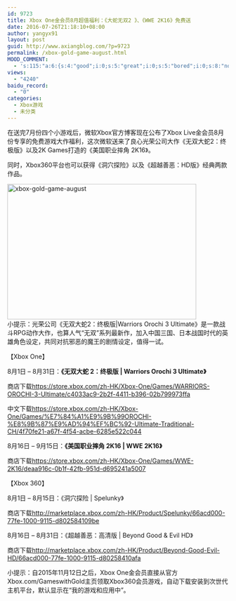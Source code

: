 ```yaml
---
id: 9723
title: Xbox One金会员8月超值福利：《大蛇无双2 》、《WWE 2K16》免费送
date: 2016-07-26T21:18:10+08:00
author: yangyx91
layout: post
guid: http://www.axiangblog.com/?p=9723
permalink: /xbox-gold-game-august.html
MOOD_COMMENT:
  - 's:115:"a:6:{s:4:"good";i:0;s:5:"great";i:0;s:5:"bored";i:0;s:8:"nonsense";i:0;s:13:"notunderstand";i:0;s:7:"passing";i:0;}";'
views:
  - "4240"
baidu_record:
  - "0"
categories:
  - Xbox游戏
  - 未分类
---
```

在送完7月份四个小游戏后，微软Xbox官方博客现在公布了Xbox Live金会员8月份专享的免费游戏大作福利，这次微软送来了良心光荣公司大作《无双大蛇2：终极版》以及2K Games打造的《美国职业摔角 2K16》。

同时，Xbox360平台也可以获得《洞穴探险》以及《超越善恶：HD版》经典两款作品。

<a href="http://www.axiangblog.com/xbox-gold-game-august.html/xbox-gold-game-august" rel="attachment wp-att-9724" target="_blank"  rel="nofollow" ><img loading="lazy" class="aligncenter size-full wp-image-9724" src="http://www.axiangblog.com/wp-content/uploads/2016/07/xbox-gold-game-august.jpg" alt="xbox-gold-game-august" width="430" height="309" /></a>  
小提示：光荣公司《无双大蛇2：终极版|Warriors Orochi 3 Ultimate》是一款战斗RPG动作大作，也算人气“无双”系列最新作，加入中国三国、日本战国时代的英雄角色设定，共同对抗邪恶的魔王的剧情设定，值得一试。

【Xbox One】

8月1日 &#8211; 8月31日：**《无双大蛇 2：终极版 | Warriors Orochi 3 Ultimate》**

商店下载<a href="https://store.xbox.com/zh-HK/Xbox-One/Games/WARRIORS-OROCHI-3-Ultimate/c4033ac9-2b2f-4411-b396-02b799973ffa" target="_blank"  rel="nofollow" >https://store.xbox.com/zh-HK/Xbox-One/Games/WARRIORS-OROCHI-3-Ultimate/c4033ac9-2b2f-4411-b396-02b799973ffa</a>

中文下载<a href="https://store.xbox.com/zh-HK/Xbox-One/Games/%E7%84%A1%E9%9B%99OROCHI-%E8%9B%87%E9%AD%94%EF%BC%92-Ultimate-Traditional-CH/4f70fe21-a67f-4f54-acbe-6285e522c044" target="_blank"  rel="nofollow" >https://store.xbox.com/zh-HK/Xbox-One/Games/%E7%84%A1%E9%9B%99OROCHI-%E8%9B%87%E9%AD%94%EF%BC%92-Ultimate-Traditional-CH/4f70fe21-a67f-4f54-acbe-6285e522c044</a>

8月16日 &#8211; 9月15日：**《美国职业摔角 2K16 | WWE 2K16》**

商店下载<a href="https://store.xbox.com/zh-HK/Xbox-One/Games/WWE-2K16/deaa916c-0b1f-42fb-951d-d695241a5007" target="_blank"  rel="nofollow" >https://store.xbox.com/zh-HK/Xbox-One/Games/WWE-2K16/deaa916c-0b1f-42fb-951d-d695241a5007</a>

【Xbox 360】

8月1日 &#8211; 8月15日：《洞穴探险 | Spelunky》

商店下载<a href="http://marketplace.xbox.com/zh-HK/Product/Spelunky/66acd000-77fe-1000-9115-d802584109be?DownloadType=Game#LiveZone" target="_blank"  rel="nofollow" >http://marketplace.xbox.com/zh-HK/Product/Spelunky/66acd000-77fe-1000-9115-d802584109be</a>

8月16日 &#8211; 8月31日：《超越善恶：高清版 | Beyond Good & Evil HD》

商店下载<a href="http://marketplace.xbox.com/zh-HK/Product/Beyond-Good-Evil-HD/66acd000-77fe-1000-9115-d80258410afa" target="_blank"  rel="nofollow" >http://marketplace.xbox.com/zh-HK/Product/Beyond-Good-Evil-HD/66acd000-77fe-1000-9115-d80258410afa</a>

小提示：自2015年11月12日之后，Xbox One金会员直接从官方Xbox.com/GameswithGold主页领取Xbox360会员游戏，自动下载安装到次世代主机平台，默认显示在“我的游戏和应用中”。
